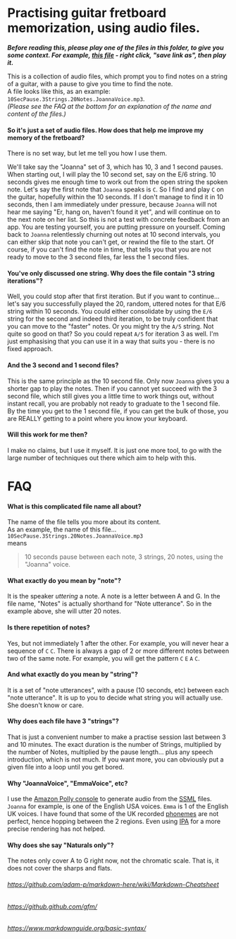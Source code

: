 Practising guitar fretboard memorization, using audio files.
=======
***Before reading this, please play one of the files in this folder, to give you some context. For example, [this file][5] - right click, "save link as", then play it.***  

This is a collection of audio files, which prompt you to find notes on a string of a guitar, with a pause to give you time to find the note.  
A file looks like this, as an example: `10SecPause.3Strings.20Notes.JoannaVoice.mp3`.   
*(Please see the FAQ at the bottom for an explanation of the name and content of the files.)*  

#### So it's just a set of audio files. How does that help me improve my memory of the fretboard?
There is no set way, but let me tell you how I use them.  

We'll take say the "Joanna" set of 3, which has 10, 3 and 1 second pauses.
When starting out, I will play the 10 second set, say on the E/6 string. 10 seconds gives me enough time to work out from the open string the spoken note. Let's say the first note that `Joanna` speaks is `C`. So I find and play `C` on the guitar, hopefully within the 10 seconds. If I don't manage to find it in 10 seconds, then I am immediately under pressure, because `Joanna` will not hear me saying "Er, hang on, haven't found it yet", and will continue on to the next note on her list. So this is not a test with concrete feedback from an app. You are testing yourself, you are putting pressure on yourself. Coming back to `Joanna` relentlessly churning out notes at 10 second intervals, you can either skip that note you can't get, or rewind the file to the start. Of course, if you can't find the note in time, that tells you that you are not ready to move to the 3 second files, far less the 1 second files. 
#### You've only discussed one string. Why does the file contain "3 string iterations"?
Well, you could stop after that first iteration. But if you want to continue... let's say you successfully played the 20, random, uttered notes for that E/6 string within 10 seconds. You could either consolidate by using the `E/6` string for the second and indeed third iteration, to be truly confident that you can move to the "faster" notes. Or you might try the `A/5` string. Not quite so good on that? So you could repeat `A/5` for iteration 3 as well. I'm just emphasising that you can use it in a way that suits you - there is no fixed approach.
#### And the 3 second and 1 second files?
This is the same principle as the 10 second file. Only now `Joanna` gives you a shorter gap to play the notes. Then if you cannot yet succeed with the 3 second file, which still gives you a little time to work things out, without instant recall, you are probably not ready to graduate to the 1 second file.  
By the time you get to the 1 second file, if you can get the bulk of those, you are REALLY getting to a point where you know your keyboard. 
#### Will this work for me then?
I make no claims, but I use it myself.
It is just one more tool, to go with the large number of techniques out there which aim to help with this.

FAQ
===
#### What is this complicated file name all about?
The name of the file tells you more about its content.  
As an example, the name of this file...  
`10SecPause.3Strings.20Notes.JoannaVoice.mp3`  
means  
> 10 seconds pause between each note, 3 strings, 20 notes, using the "Joanna" voice.

#### What exactly do you mean by "note"?  
It is the speaker *uttering* a note. A note is a letter between A and G. In the file name, "Notes" is actually shorthand for "Note utterance". So in the example above, she will utter 20 notes.
#### Is there repetition of notes?
Yes, but not immediately 1 after the other. For example, you will never hear a sequence of `C` `C`. There is always a gap of 2 or more different notes between two of the same note. For example, you will get the pattern `C` `E` `A` `C`.
#### And what exactly do you mean by "string"?  
It is a set of "note utterances", with a pause (10 seconds, etc) between each "note utterance". It is up to you to decide what string you will actually use. She doesn't know or care.
#### Why does each file have 3 "strings"?  
That is just a convenient number to make a practise session last between 3 and 10 minutes. The exact duration is the number of Strings, multiplied by the number of Notes, multiplied by the pause length... plus any speech introduction, which is not much. If you want more, you can obviously put a given file into a loop until you get bored.
#### Why "JoannaVoice", "EmmaVoice", etc?
I use the [Amazon Polly console][1] to generate audio from the [SSML][2] files. `Joanna` for example, is one of the English USA voices. `Emma` is 1 of the English UK voices. I have found that some of the UK recorded [phonemes][3] are not perfect, hence hopping between the 2 regions. Even using [IPA][4] for a more precise rendering has not helped.
#### Why does she say "Naturals only"?
The notes only cover A to G right now, not the chromatic scale. That is, it does not cover the sharps and flats. 

[1]: https://eu-west-2.console.aws.amazon.com/polly/home?region=eu-west-2
[2]: https://developer.amazon.com/en-US/docs/alexa/custom-skills/speech-synthesis-markup-language-ssml-reference.html
[3]: https://en.wikipedia.org/wiki/Phoneme
[4]: https://en.wikipedia.org/wiki/International_Phonetic_Alphabet
[5]: https://github.com/aadennis/PowerShell/raw/master/MusicTheory/SpeechFilesInMp3Format/10SecPause.3Strings.20Notes.JoannaVoice.mp3

###### https://github.com/adam-p/markdown-here/wiki/Markdown-Cheatsheet  
###### https://github.github.com/gfm/
###### https://www.markdownguide.org/basic-syntax/

